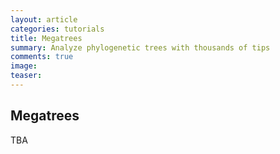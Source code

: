 ```yaml
---
layout: article
categories: tutorials
title: Megatrees
summary: Analyze phylogenetic trees with thousands of tips
comments: true
image:
teaser:
---
```


## Megatrees

TBA
